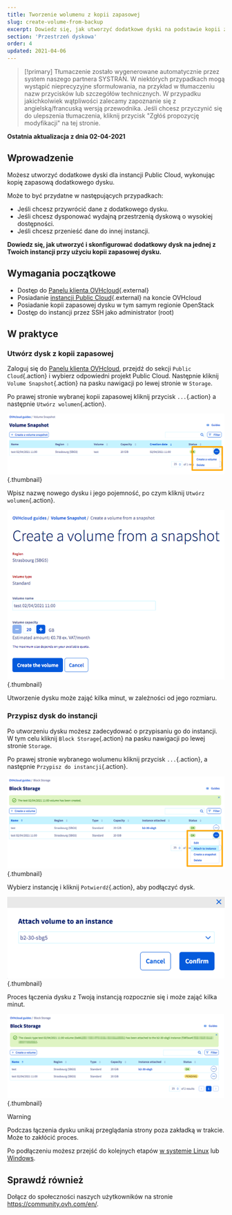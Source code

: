 ```yaml
---
title: Tworzenie wolumenu z kopii zapasowej
slug: create-volume-from-backup
excerpt: Dowiedz się, jak utworzyć dodatkowe dyski na podstawie kopii zapasowej dodatkowego dysku
section: 'Przestrzeń dyskowa'
order: 4
updated: 2021-04-06
---
```


> [!primary]
> Tłumaczenie zostało wygenerowane automatycznie przez system naszego partnera SYSTRAN. W niektórych przypadkach mogą wystąpić nieprecyzyjne sformułowania, na przykład w tłumaczeniu nazw przycisków lub szczegółów technicznych. W przypadku jakichkolwiek wątpliwości zalecamy zapoznanie się z angielską/francuską wersją przewodnika. Jeśli chcesz przyczynić się do ulepszenia tłumaczenia, kliknij przycisk "Zgłóś propozycję modyfikacji" na tej stronie.
> 

**Ostatnia aktualizacja z dnia 02-04-2021**

## Wprowadzenie

Możesz utworzyć dodatkowe dyski dla instancji Public Cloud, wykonując kopię zapasową dodatkowego dysku.

Może to być przydatne w następujących przypadkach:

- Jeśli chcesz przywrócić dane z dodatkowego dysku.
- Jeśli chcesz dysponować wydajną przestrzenią dyskową o wysokiej dostępności.
- Jeśli chcesz przenieść dane do innej instancji.

**Dowiedz się, jak utworzyć i skonfigurować dodatkowy dysk na jednej z Twoich instancji przy użyciu kopii zapasowej dysku.**

## Wymagania początkowe

- Dostęp do [Panelu klienta OVHcloud](https://www.ovh.com/auth/?action=gotomanager&from=https://www.ovh.pl/&ovhSubsidiary=pl){.external}
- Posiadanie [instancji Public Cloud](https://www.ovhcloud.com/pl/public-cloud/){.external} na koncie OVHcloud
- Posiadanie kopii zapasowej dysku w tym samym regionie OpenStack
- Dostęp do instancji przez SSH jako administrator (root)

## W praktyce

### Utwórz dysk z kopii zapasowej

Zaloguj się do [Panelu klienta OVHcloud](https://www.ovh.com/auth/?action=gotomanager&from=https://www.ovh.pl/&ovhSubsidiary=pl), przejdź do sekcji `Public Cloud`{.action} i wybierz odpowiedni projekt Public Cloud. Następnie kliknij `Volume Snapshot`{.action} na pasku nawigacji po lewej stronie w `Storage`.

Po prawej stronie wybranej kopii zapasowej kliknij przycisk `...`{.action} a następnie `Utwórz wolumen`{.action}.

![tworzyć](images/volume01.png){.thumbnail}

Wpisz nazwę nowego dysku i jego pojemność, po czym kliknij `Utwórz wolumen`{.action}.

![tworzyć](images/volume02.png){.thumbnail}

Utworzenie dysku może zająć kilka minut, w zależności od jego rozmiaru.

### Przypisz dysk do instancji

Po utworzeniu dysku możesz zadecydować o przypisaniu go do instancji. W tym celu kliknij `Block Storage`{.action} na pasku nawigacji po lewej stronie `Storage`.

Po prawej stronie wybranego wolumenu kliknij przycisk `...`{.action}, a następnie `Przypisz do instancji`{.action}.

![przywiąż wolumen](images/volume03.png){.thumbnail}

Wybierz instancję i kliknij `Potwierdź`{.action}, aby podłączyć dysk.

![przywiąż wolumen](images/volume04.png){.thumbnail}

Proces łączenia dysku z Twoją instancją rozpocznie się i może zająć kilka minut.

![przywiąż wolumen](images/volume05.png){.thumbnail}

> [!warning]
Podczas łączenia dysku unikaj przeglądania strony poza zakładką w trakcie. Może to zakłócić proces.
>

Po podłączeniu możesz przejść do kolejnych etapów [w systemie Linux](../utworzenie_i_konfiguracja_dodatkowego_dysku_dla_instancji/#w-systemie-linux) lub [Windows](../utworzenie_i_konfiguracja_dodatkowego_dysku_dla_instancji/#w-systemie-windows).

## Sprawdź również

Dołącz do społeczności naszych użytkowników na stronie <https://community.ovh.com/en/>.
